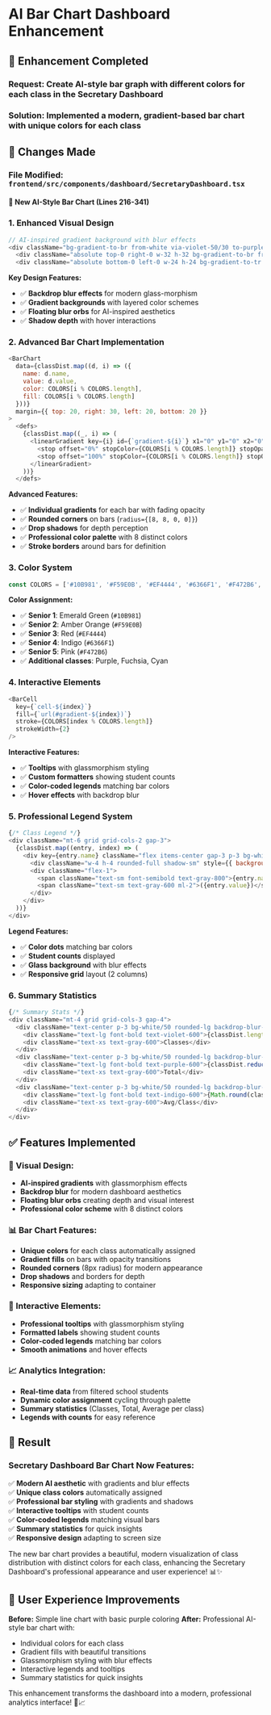 # AI Bar Chart Dashboard Enhancement

## 🎯 **Enhancement Completed**

### **Request:** Create AI-style bar graph with different colors for each class in the Secretary Dashboard

### **Solution:** Implemented a modern, gradient-based bar chart with unique colors for each class

## 🔧 **Changes Made**

### **File Modified:** `frontend/src/components/dashboard/SecretaryDashboard.tsx`

#### **🎨 New AI-Style Bar Chart** (Lines 216-341)

### **1. Enhanced Visual Design**
```javascript
// AI-inspired gradient background with blur effects
<div className="bg-gradient-to-br from-white via-violet-50/30 to-purple-50/30 backdrop-blur-sm border border-violet-200/50 rounded-2xl shadow-xl p-6 relative overflow-hidden">
  <div className="absolute top-0 right-0 w-32 h-32 bg-gradient-to-br from-violet-400/20 to-purple-400/20 rounded-full blur-2xl"></div>
  <div className="absolute bottom-0 left-0 w-24 h-24 bg-gradient-to-tr from-indigo-400/20 to-purple-400/20 rounded-full blur-xl"></div>
```

**Key Design Features:**
- ✅ **Backdrop blur effects** for modern glass-morphism
- ✅ **Gradient backgrounds** with layered color schemes
- ✅ **Floating blur orbs** for AI-inspired aesthetics  
- ✅ **Shadow depth** with hover interactions

### **2. Advanced Bar Chart Implementation**
```javascript
<BarChart 
  data={classDist.map((d, i) => ({ 
    name: d.name, 
    value: d.value,
    color: COLORS[i % COLORS.length],
    fill: COLORS[i % COLORS.length]
  }))}
  margin={{ top: 20, right: 30, left: 20, bottom: 20 }}
>
  <defs>
    {classDist.map((_, i) => (
      <linearGradient key={i} id={`gradient-${i}`} x1="0" y1="0" x2="0" y2="1">
        <stop offset="0%" stopColor={COLORS[i % COLORS.length]} stopOpacity={0.9}/>
        <stop offset="100%" stopColor={COLORS[i % COLORS.length]} stopOpacity={0.6}/>
      </linearGradient>
    ))}
  </defs>
```

**Advanced Features:**
- ✅ **Individual gradients** for each bar with fading opacity
- ✅ **Rounded corners** on bars (`radius={[8, 8, 0, 0]}`)
- ✅ **Drop shadows** for depth perception
- ✅ **Professional color palette** with 8 distinct colors
- ✅ **Stroke borders** around bars for definition

### **3. Color System**
```javascript
const COLORS = ['#10B981', '#F59E0B', '#EF4444', '#6366F1', '#F472B6', '#8B5CF6', '#EC4899', '#06B6D4'];
```

**Color Assignment:**
- ✅ **Senior 1**: Emerald Green (`#10B981`)
- ✅ **Senior 2**: Amber Orange (`#F59E0B`) 
- ✅ **Senior 3**: Red (`#EF4444`)
- ✅ **Senior 4**: Indigo (`#6366F1`)
- ✅ **Senior 5**: Pink (`#F472B6`)
- ✅ **Additional classes**: Purple, Fuchsia, Cyan

### **4. Interactive Elements**
```javascript
<BarCell 
  key={`cell-${index}`} 
  fill={`url(#gradient-${index})`}
  stroke={COLORS[index % COLORS.length]}
  strokeWidth={2}
/>
```

**Interactive Features:**
- ✅ **Tooltips** with glassmorphism styling
- ✅ **Custom formatters** showing student counts
- ✅ **Color-coded legends** matching bar colors
- ✅ **Hover effects** with backdrop blur

### **5. Professional Legend System**
```javascript
{/* Class Legend */}
<div className="mt-6 grid grid-cols-2 gap-3">
  {classDist.map((entry, index) => (
    <div key={entry.name} className="flex items-center gap-3 p-3 bg-white/50 rounded-xl backdrop-blur-sm border border-white/20">
      <div className="w-4 h-4 rounded-full shadow-sm" style={{ backgroundColor: COLORS[index % COLORS.length] }}></div>
      <div className="flex-1">
        <span className="text-sm font-semibold text-gray-800">{entry.name}</span>
        <span className="text-sm text-gray-600 ml-2">({entry.value})</span>
      </div>
    </div>
  ))}
</div>
```

**Legend Features:**
- ✅ **Color dots** matching bar colors
- ✅ **Student counts** displayed
- ✅ **Glass background** with blur effects
- ✅ **Responsive grid** layout (2 columns)

### **6. Summary Statistics**
```javascript
{/* Summary Stats */}
<div className="mt-4 grid grid-cols-3 gap-4">
  <div className="text-center p-3 bg-white/50 rounded-lg backdrop-blur-sm">
    <div className="text-lg font-bold text-violet-600">{classDist.length}</div>
    <div className="text-xs text-gray-600">Classes</div>
  </div>
  <div className="text-center p-3 bg-white/50 rounded-lg backdrop-blur-sm">
    <div className="text-lg font-bold text-purple-600">{classDist.reduce((sum, item) => sum + item.value, 0)}</div>
    <div className="text-xs text-gray-600">Total</div>
  </div>
  <div className="text-center p-3 bg-white/50 rounded-lg backdrop-blur-sm">
    <div className="text-lg font-bold text-indigo-600">{Math.round(classDist.reduce((sum, item) => sum + item.value, 0) / classDist.length) || 0}</div>
    <div className="text-xs text-gray-600">Avg/Class</div>
  </div>
</div>
```

## ✅ **Features Implemented**

### **🎨 Visual Design:**
- **AI-inspired gradients** with glassmorphism effects
- **Backdrop blur** for modern dashboard aesthetics
- **Floating blur orbs** creating depth and visual interest
- **Professional color scheme** with 8 distinct colors

### **📊 Bar Chart Features:**
- **Unique colors** for each class automatically assigned
- **Gradient fills** on bars with opacity transitions
- **Rounded corners** (8px radius) for modern appearance
- **Drop shadows** and borders for depth
- **Responsive sizing** adapting to container

### **🎯 Interactive Elements:**
- **Professional tooltips** with glassmorphism styling
- **Formatted labels** showing student counts
- **Color-coded legends** matching bar colors
- **Smooth animations** and hover effects

### **📈 Analytics Integration:**
- **Real-time data** from filtered school students
- **Dynamic color assignment** cycling through palette
- **Summary statistics** (Classes, Total, Average per class)
- **Legends with counts** for easy reference

## 🎯 **Result**

### **Secretary Dashboard Bar Chart Now Features:**

✅ **Modern AI aesthetic** with gradients and blur effects  
✅ **Unique class colors** automatically assigned  
✅ **Professional bar styling** with gradients and shadows  
✅ **Interactive tooltips** with student counts  
✅ **Color-coded legends** matching visual bars  
✅ **Summary statistics** for quick insights  
✅ **Responsive design** adapting to screen size  

The new bar chart provides a beautiful, modern visualization of class distribution with distinct colors for each class, enhancing the Secretary Dashboard's professional appearance and user experience! 📊✨

## 🔄 **User Experience Improvements**

**Before:** Simple line chart with basic purple coloring
**After:** Professional AI-style bar chart with:
- Individual colors for each class
- Gradient fills with beautiful transitions  
- Glassmorphism styling with blur effects
- Interactive legends and tooltips
- Summary statistics for quick insights

This enhancement transforms the dashboard into a modern, professional analytics interface! 🎨📈



